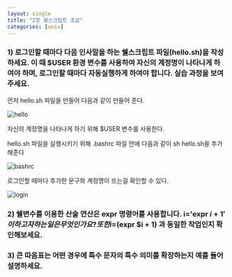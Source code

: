 ```yaml
---
layout: single
title: "2장 쉘스크립트 초급"
categories: [unix]
---
```


### 1) 로그인할 때마다 다음 인사말을 하는 쉘스크립트 파일(hello.sh)을 작성하세요. 이 때 $USER 환경 변수를 사용하여 자신의 계정명이 나타나게 하여야 하며, 로그인할 때마다 자동실행하게 하여야 합니다. 실습 과정을 보여 주세요.

먼저 hello.sh 파일을 만들어 다음과 같이 만들어 준다.

![hello](https://github.com/hyunchan123/hyunchan123.github.io/assets/48408195/3a772039-6787-488d-9801-81242a9d764a)

자신의 계정명을 나타나게 하기 위해 $USER 변수를 사용한다.

hello.sh 파일을 실행시키기 위해 .bashrc 파일 안에 다음과 같이 sh hello.sh을 추가해준다

![bashrc](https://github.com/hyunchan123/hyunchan123.github.io/assets/48408195/8e260c03-1c1a-4d86-a98d-2e78b26a3f33)

로그인할 때마다 추가한 문구와 계정명이 뜨는걸 확인할 수 있다.

![login](https://github.com/hyunchan123/hyunchan123.github.io/assets/48408195/2a48b413-78bd-4fe7-a37b-f6d495fe4960)



### 2) 쉘변수를 이용한 산술 연산은 expr 명령어를 사용합니다. i='expr $i + 1' 이 하고자 하는 일은 무엇인가요 ? 또한 i=$(expr $i + 1) 과 동일한 작업인지 확인해보세요.

### 3) 큰 따옴표는 어떤 경우에 특수 문자의 특수 의미를 확장하는지 예를 들어 설명하세요.

